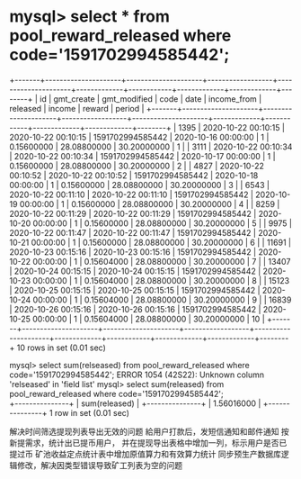 # mysql> select * from pool_reward_released where code='1591702994585442';
+-------+---------------------+---------------------+------------------+---------------------+-------------+------------+-------------+-------------+--------+
| id    | gmt_create          | gmt_modified        | code             | date                | income_from | released   | income      | reward      | period |
+-------+---------------------+---------------------+------------------+---------------------+-------------+------------+-------------+-------------+--------+
|  1395 | 2020-10-22 00:10:15 | 2020-10-22 00:10:15 | 1591702994585442 | 2020-10-16 00:00:00 |           1 | 0.15600000 | 28.08800000 | 30.20000000 |      1 |
|  3111 | 2020-10-22 00:10:34 | 2020-10-22 00:10:34 | 1591702994585442 | 2020-10-17 00:00:00 |           1 | 0.15600000 | 28.08800000 | 30.20000000 |      2 |
|  4827 | 2020-10-22 00:10:52 | 2020-10-22 00:10:52 | 1591702994585442 | 2020-10-18 00:00:00 |           1 | 0.15600000 | 28.08800000 | 30.20000000 |      3 |
|  6543 | 2020-10-22 00:11:10 | 2020-10-22 00:11:10 | 1591702994585442 | 2020-10-19 00:00:00 |           1 | 0.15600000 | 28.08800000 | 30.20000000 |      4 |
|  8259 | 2020-10-22 00:11:29 | 2020-10-22 00:11:29 | 1591702994585442 | 2020-10-20 00:00:00 |           1 | 0.15600000 | 28.08800000 | 30.20000000 |      5 |
|  9975 | 2020-10-22 00:11:47 | 2020-10-22 00:11:47 | 1591702994585442 | 2020-10-21 00:00:00 |           1 | 0.15600000 | 28.08800000 | 30.20000000 |      6 |
| 11691 | 2020-10-23 00:15:16 | 2020-10-23 00:15:16 | 1591702994585442 | 2020-10-22 00:00:00 |           1 | 0.15604000 | 28.08800000 | 30.20000000 |      7 |
| 13407 | 2020-10-24 00:15:15 | 2020-10-24 00:15:15 | 1591702994585442 | 2020-10-23 00:00:00 |           1 | 0.15604000 | 28.08800000 | 30.20000000 |      8 |
| 15123 | 2020-10-25 00:15:15 | 2020-10-25 00:15:15 | 1591702994585442 | 2020-10-24 00:00:00 |           1 | 0.15604000 | 28.08800000 | 30.20000000 |      9 |
| 16839 | 2020-10-26 00:15:16 | 2020-10-26 00:15:16 | 1591702994585442 | 2020-10-25 00:00:00 |           1 | 0.15604000 | 28.08800000 | 30.20000000 |     10 |
+-------+---------------------+---------------------+------------------+---------------------+-------------+------------+-------------+-------------+--------+
10 rows in set (0.01 sec)

mysql> select sum(relseased) from pool_reward_released where code='1591702994585442'; 
ERROR 1054 (42S22): Unknown column 'relseased' in 'field list'
mysql> select sum(released) from pool_reward_released where code='1591702994585442';      
+---------------+
| sum(released) |
+---------------+
|    1.56016000 |
+---------------+
1 row in set (0.01 sec)



解决时间筛选提现列表导出无效的问题
給用户打款后，发短信通知和邮件通知
按新提需求，统计出已提币用户， 并在提现导出表格中增加一列，标示用户是否已提过币
矿池收益定点统计表中增加原值算力和有效算力统计
同步预生产数据库逻辑修改，解决因类型错误导致矿工列表为空的问题